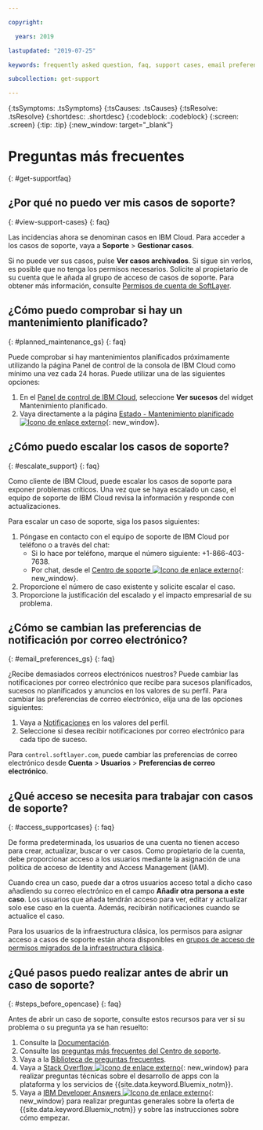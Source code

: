 ```yaml
---

copyright:

  years: 2019

lastupdated: "2019-07-25"

keywords: frequently asked question, faq, support cases, email preferences, access for cases, support faq 

subcollection: get-support 

---
```



{:tsSymptoms: .tsSymptoms}
{:tsCauses: .tsCauses}
{:tsResolve: .tsResolve}
{:shortdesc: .shortdesc}
{:codeblock: .codeblock}
{:screen: .screen}
{:tip: .tip}
{:new_window: target="_blank"}

# Preguntas más frecuentes
{: #get-supportfaq}

## ¿Por qué no puedo ver mis casos de soporte? 
{: #view-support-cases}
{: faq}

Las incidencias ahora se denominan casos en IBM Cloud. Para acceder a los casos de soporte, vaya a **Soporte** > **Gestionar casos**. 

Si no puede ver sus casos, pulse **Ver casos archivados**. Si sigue sin verlos, es posible que no tenga los permisos necesarios. Solicite al propietario de su cuenta que le añada al grupo de acceso de casos de soporte. Para obtener más información, consulte [Permisos de cuenta de SoftLayer](https://test.cloud.ibm.com/docs/iam?topic=iam-migrated_permissions). 

## ¿Cómo puedo comprobar si hay un mantenimiento planificado?
{: #planned_maintenance_gs}
{: faq}

Puede comprobar si hay mantenimientos planificados próximamente utilizando la página Panel de control de la consola de IBM Cloud como mínimo una vez cada 24 horas. Puede utilizar una de las siguientes opciones: 

1. En el [Panel de control de IBM Cloud](https://cloud.ibm.com/), seleccione **Ver sucesos** del widget Mantenimiento planificado. 
2. Vaya directamente a la página [Estado - Mantenimiento planificado ![Icono de enlace externo](../icons/launch-glyph.svg "Icono de enlace externo")](https://cloud.ibm.com/status?selected=maintenance){: new_window}.

## ¿Cómo puedo escalar los casos de soporte? 
{: #escalate_support}
{: faq}

Como cliente de IBM Cloud, puede escalar los casos de soporte para exponer problemas críticos. Una vez que se haya escalado un caso, el equipo de soporte de IBM Cloud revisa la información y responde con actualizaciones. 

Para escalar un caso de soporte, siga los pasos siguientes: 
1. Póngase en contacto con el equipo de soporte de IBM Cloud por teléfono o a través del chat:
    * Si lo hace por teléfono, marque el número siguiente: +1-866-403-7638.
    * Por chat, desde el [Centro de soporte ![Icono de enlace externo](../icons/launch-glyph.svg "Icono de enlace externo")](https://{DomainName}/unifiedsupport/supportcenter){: new_window}.
2. Proporcione el número de caso existente y solicite escalar el caso. 
3. Proporcione la justificación del escalado y el impacto empresarial de su problema. 

## ¿Cómo se cambian las preferencias de notificación por correo electrónico? 
{: #email_preferences_gs}
{: faq}

¿Recibe demasiados correos electrónicos nuestros? Puede cambiar las notificaciones por correo electrónico que recibe para sucesos planificados, sucesos no planificados y anuncios en los valores de su perfil. Para cambiar las preferencias de correo electrónico, elija una de las opciones siguientes: 

1. Vaya a [Notificaciones](https://cloud.ibm.com/user/notifications) en los valores del perfil.
1. Seleccione si desea recibir notificaciones por correo electrónico para cada tipo de suceso.

Para `control.softlayer.com`, puede cambiar las preferencias de correo electrónico desde **Cuenta** > **Usuarios** > **Preferencias de correo electrónico**. 

## ¿Qué acceso se necesita para trabajar con casos de soporte? 
{: #access_supportcases}
{: faq}

De forma predeterminada, los usuarios de una cuenta no tienen acceso para crear, actualizar, buscar o ver casos. Como propietario de la cuenta, debe proporcionar acceso a los usuarios mediante la asignación de una política de acceso de Identity and Access Management (IAM). 

Cuando crea un caso, puede dar a otros usuarios acceso total a dicho caso añadiendo su correo electrónico en el campo **Añadir otra persona a este caso**. Los usuarios que añada tendrán acceso para ver, editar y actualizar solo ese caso en la cuenta. Además, recibirán notificaciones cuando se actualice el caso. 

Para los usuarios de la infraestructura clásica, los permisos para asignar acceso a casos de soporte están ahora disponibles en [grupos de acceso de permisos migrados de la infraestructura clásica](/docs/iam?topic=iam-predefined).

## ¿Qué pasos puedo realizar antes de abrir un caso de soporte? 
{: #steps_before_opencase}
{: faq}

Antes de abrir un caso de soporte, consulte estos recursos para ver si su problema o su pregunta ya se han resuelto: 

1. Consulte la [Documentación](https://cloud.ibm.com/docs). 
2. Consulte las [preguntas más frecuentes del Centro de soporte](https://cloud.ibm.com/unifiedsupport/supportcenter). 
3. Vaya a la [Biblioteca de preguntas frecuentes](https://cloud.ibm.com/docs/faqs). 
4. Vaya a [Stack Overflow ![icono de enlace externo](../icons/launch-glyph.svg "icono de enlace externo")](http://stackoverflow.com/questions/tagged/ibm-bluemix){: new_window} para realizar preguntas técnicas sobre el desarrollo de apps con la plataforma y los servicios de {{site.data.keyword.Bluemix_notm}}.
5. Vaya a [IBM Developer Answers ![Icono de enlace externo](../icons/launch-glyph.svg "Icono de enlace externo")](https://developer.ibm.com/answers/smart-spaces/12/bluemix.html){: new_window} para realizar preguntas generales sobre la oferta de {{site.data.keyword.Bluemix_notm}} y sobre las instrucciones sobre cómo empezar.
